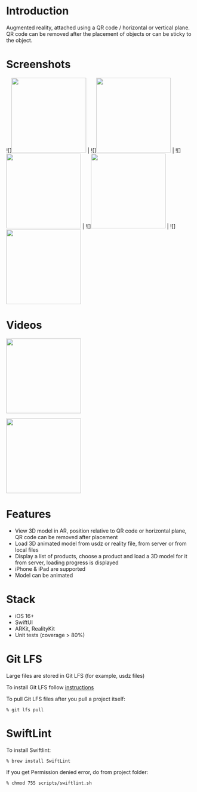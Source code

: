 # Introduction

Augmented reality, attached using a QR code / horizontal or vertical plane. 
QR code can be removed after the placement of objects or can be sticky to the object.

# Screenshots

![]<img src="https://github.com/wzbozon/ViewInAR/blob/master/Screenshots/1.jpg?raw=true"  width="200px">  |  ![]<img src="https://github.com/wzbozon/ViewInAR/blob/master/Screenshots/2.jpg?raw=true"  width="200px"> |  ![]<img src="https://github.com/wzbozon/ViewInAR/blob/master/Screenshots/3.jpg?raw=true"  width="200px"> |  ![]<img src="https://github.com/wzbozon/ViewInAR/blob/master/Screenshots/4.jpg?raw=true"  width="200px"> |  ![]<img src="https://github.com/wzbozon/ViewInAR/blob/master/Screenshots/5.jpg?raw=true"  width="200px">

# Videos

[<img src="https://github.com/wzbozon/ViewInAR/blob/master/Screenshots/video1.jpg?raw=true" width="200px">](https://youtube.com/shorts/bZ8h5qPIa7s?feature=share)

[<img src="https://github.com/wzbozon/ViewInAR/blob/master/Screenshots/video2.jpg?raw=true" width="200px">](https://youtu.be/xp0ouvnIxxk)

# Features

- View 3D model in AR, position relative to QR code or horizontal plane, QR code can be removed after placement
- Load 3D animated model from usdz or reality file, from server or from local files
- Display a list of products, choose a product and load a 3D model for it from server, loading progress is displayed
- iPhone & iPad are supported
- Model can be animated

# Stack

- iOS 16+
- SwiftUI
- ARKit, RealityKit
- Unit tests (coverage > 80%)

# Git LFS

Large files are stored in Git LFS (for example, usdz files)

To install Git LFS follow [instructions](https://docs.github.com/en/repositories/working-with-files/managing-large-files/installing-git-large-file-storage)

To pull Git LFS files after you pull a project itself:

    % git lfs pull

# SwiftLint

To install Swiftlint: 

    % brew install SwiftLint

If you get Permission denied error, do from project folder:

    % chmod 755 scripts/swiftlint.sh
